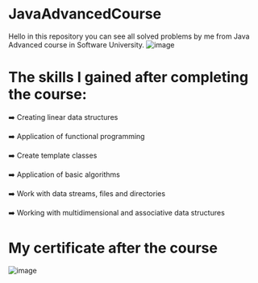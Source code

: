 # JavaAdvancedCourse
Hello in this repository you can see all solved problems by me from Java Advanced course in Software University. 
![image](https://github.com/StefanHristov1997/Java_Advanced_Course/assets/133797718/071a4d34-9fad-452a-a92d-ec5b7a1e761a)

# Тhe skills I gained after completing the course:
➡️ Creating linear data structures

➡️ Application of functional programming

➡️ Create template classes

➡️ Application of basic algorithms

➡️ Work with data streams, files and directories

➡️ Working with multidimensional and associative data structures

#  My certificate after the course
  ![image](https://github.com/StefanHristov1997/Java_Advanced_Course/assets/133797718/c13421c3-a433-409f-845c-ca7f0d3e30fb)


